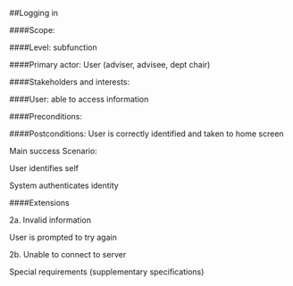 ##Logging in

####Scope:

####Level: subfunction

####Primary actor: User (adviser, advisee, dept chair)

####Stakeholders and interests:

####User: able to access information

####Preconditions:


####Postconditions:
User is correctly identified and taken to home screen

Main success Scenario:

User identifies self

System authenticates identity

####Extensions

2a. Invalid information

User is prompted to try again

2b. Unable to connect to server



Special requirements (supplementary specifications)
